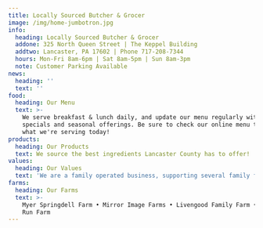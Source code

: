 ```yaml
---
title: Locally Sourced Butcher & Grocer
image: /img/home-jumbotron.jpg
info:
  heading: Locally Sourced Butcher & Grocer
  addone: 325 North Queen Street | The Keppel Building
  addtwo: Lancaster, PA 17602 | Phone 717-208-7344
  hours: Mon-Fri 8am-6pm | Sat 8am-5pm | Sun 8am-3pm
  note: Customer Parking Available
news:
  heading: ''
  text: ''
food:
  heading: Our Menu
  text: >-
    We serve breakfast & lunch daily, and update our menu regularly with
    specials and seasonal offerings. Be sure to check our online menu to see
    what we're serving today!
products:
  heading: Our Products
  text: We source the best ingredients Lancaster County has to offer!
values:
  heading: Our Values
  text: 'We are a family operated business, supporting several family farms.'
farms:
  heading: Our Farms
  text: >-
    Myer Springdell Farm • Mirror Image Farms • Livengood Family Farm • Meadow
    Run Farm
---
```

